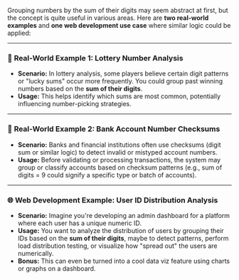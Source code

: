 Grouping numbers by the sum of their digits may seem abstract at first, but the concept is quite useful in various areas. Here are **two real-world examples** and **one web development use case** where similar logic could be applied:

---

### 🔢 **Real-World Example 1: Lottery Number Analysis**
- **Scenario:** In lottery analysis, some players believe certain digit patterns or "lucky sums" occur more frequently. You could group past winning numbers based on the **sum of their digits**.
- **Usage:** This helps identify which sums are most common, potentially influencing number-picking strategies.

---

### 🏦 **Real-World Example 2: Bank Account Number Checksums**
- **Scenario:** Banks and financial institutions often use checksums (digit sum or similar logic) to detect invalid or mistyped account numbers.
- **Usage:** Before validating or processing transactions, the system may group or classify accounts based on checksum patterns (e.g., sum of digits = 9 could signify a specific type or batch of accounts).

---

### 🌐 **Web Development Example: User ID Distribution Analysis**
- **Scenario:** Imagine you're developing an admin dashboard for a platform where each user has a unique numeric ID.
- **Usage:** You want to analyze the distribution of users by grouping their IDs based on the **sum of their digits**, maybe to detect patterns, perform load distribution testing, or visualize how "spread out" the users are numerically.
- **Bonus:** This can even be turned into a cool data viz feature using charts or graphs on a dashboard.
